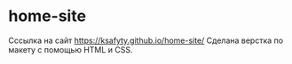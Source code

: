 # home-site

Сссылка на сайт  https://ksafyty.github.io/home-site/
Сделана верстка по макету с помощью HTML и CSS.
